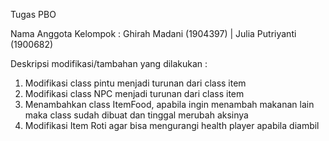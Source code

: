 Tugas PBO

Nama Anggota Kelompok :
Ghirah Madani (1904397) | 
Julia Putriyanti  (1900682)

Deskripsi modifikasi/tambahan yang dilakukan :
1. Modifikasi class pintu menjadi turunan dari class item
2. Modifikasi class NPC menjadi turunan dari class item
3. Menambahkan class ItemFood, apabila ingin menambah makanan lain maka class sudah dibuat dan tinggal merubah aksinya
4. Modifikasi Item Roti agar bisa mengurangi health player apabila diambil
